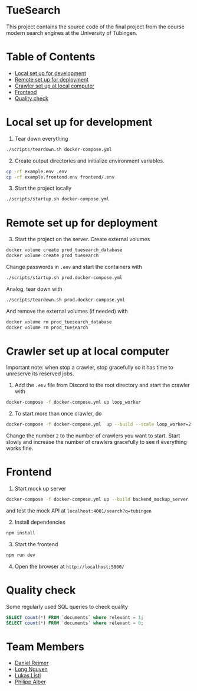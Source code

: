 # TueSearch

This project contains the source code of the final project from the course modern search engines at the University of
Tübingen.

# Table of Contents
- [Local set up for development](#local-set-up-for-development)
- [Remote set up for deployment](#remote-set-up-for-deployment)
- [Crawler set up at local computer](#crawler-set-up-at-local-computer)
- [Frontend](#frontend)
- [Quality check](#quality-check)

# Local set up for development

1. Tear down everything

```bash
./scripts/teardown.sh docker-compose.yml
```

2. Create output directories and initialize environment variables.

```bash
cp -rf example.env .env 
cp -rf example.frontend.env frontend/.env
```

3. Start the project locally

```bash
./scripts/startup.sh docker-compose.yml
```

# Remote set up for deployment

3. Start the project on the server. Create external volumes

```bash
docker volume create prod_tuesearch_database
docker volume create prod_tuesearch
```

Change passwords in `.env` and start the containers with

```bash
./scripts/startup.sh prod.docker-compose.yml
```

Analog, tear down with

```bash
./scripts/teardown.sh prod.docker-compose.yml
```

And remove the external volumes (if needed) with

```bash
docker volume rm prod_tuesearch_database
docker volume rm prod_tuesearch
```

# Crawler set up at local computer

Important note: when stop a crawler, stop gracefully so it has time to unreserve its reserved jobs.

1. Add the `.env` file from Discord to the root directory and start the crawler with

```bash
docker-compose -f docker-compose.yml up loop_worker
```

2. To start more than once crawler, do

```bash
docker-compose -f docker-compose.yml  up --build --scale loop_worker=2 loop_worker
```

Change the number `2` to the number of crawlers you want to start. Start slowly and increase the number of crawlers
gracefully to see if everything works fine.

# Frontend

1. Start mock up server

```bash
docker-compose -f docker-compose.yml up --build backend_mockup_server
```

and test the mock API at `localhost:4001/search?q=tubingen`

2. Install dependencies

```bash
npm install
```

3. Start the frontend

```bash
npm run dev
```

4. Open the browser at `http://localhost:5000/`

# Quality check

Some regularly used SQL queries to check quality

```sql
SELECT count(*) FROM `documents` where relevant = 1;
SELECT count(*) FROM `documents` where relevant = 0;
```

# Team Members

- [Daniel Reimer](https://github.com/Seskahin)
- [Long Nguyen](https://github.com/longpollehn)
- [Lukas Listl](https://github.com/LukasListl)
- [Philipp Alber](https://github.com/coolusaHD)
